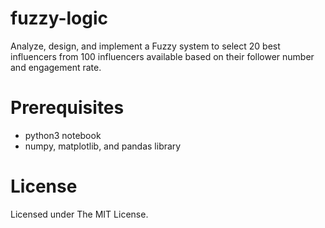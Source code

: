 # fuzzy-logic

Analyze, design, and implement a Fuzzy system to select 20 best influencers from 100 influencers available based on their follower number and engagement rate.

# Prerequisites

- python3 notebook
- numpy, matplotlib, and pandas library

# License

Licensed under The MIT License.
